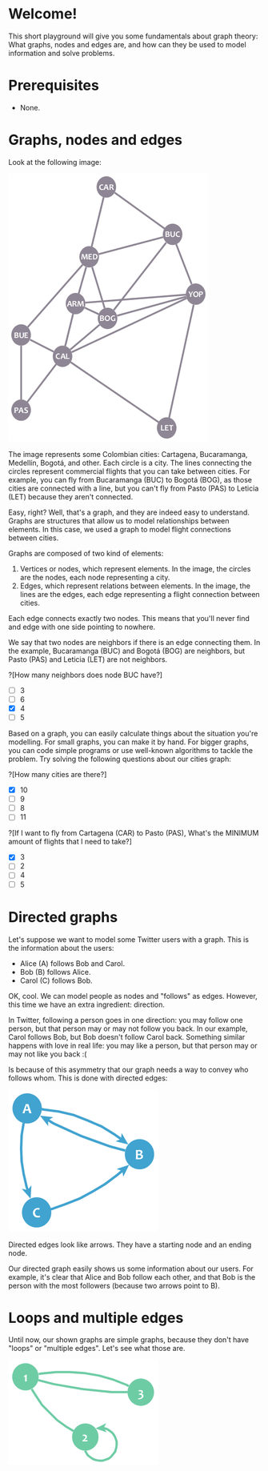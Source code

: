 # Welcome!

This short playground will give you some fundamentals about graph theory: What graphs, nodes and edges are, and how can they be used to model information and solve problems.

# Prerequisites
* None.

# Graphs, nodes and edges

Look at the following image:

![Graph example](cities.png "")

The image represents some Colombian cities: Cartagena, Bucaramanga, Medellín, Bogotá, and other. Each circle is a city. The lines connecting the circles represent commercial flights that you can take between cities. For example, you can fly from Bucaramanga (BUC) to Bogotá (BOG), as those cities are connected with a line, but you can't fly from Pasto (PAS) to Leticia (LET) because they aren't connected.

Easy, right? Well, that's a graph, and they are indeed easy to understand. Graphs are structures that allow us to model relationships between elements. In this case, we used a graph to model flight connections between cities.

Graphs are composed of two kind of elements:
1. Vertices or nodes, which represent elements. In the image, the circles are the nodes, each node representing a city.
2. Edges, which represent relations between elements. In the image, the lines are the edges, each edge representing a flight connection between cities.

Each edge connects exactly two nodes. This means that you'll never find and edge with one side pointing to nowhere.

We say that two nodes are neighbors if there is an edge connecting them. In the example, Bucaramanga (BUC) and Bogotá (BOG) are neighbors, but Pasto (PAS) and Leticia (LET) are not neighbors.

?[How many neighbors does node BUC have?]
-[ ] 3
-[ ] 6
-[x] 4
-[ ] 5

Based on a graph, you can easily calculate things about the situation you're modelling. For small graphs, you can make it by hand. For bigger graphs, you can code simple programs or use well-known algorithms to tackle the problem. Try solving the following questions about our cities graph:

?[How many cities are there?]
-[x] 10
-[ ] 9
-[ ] 8
-[ ] 11

?[If I want to fly from Cartagena (CAR) to Pasto (PAS), What's the MINIMUM amount of flights that I need to take?]
-[x] 3
-[ ] 2
-[ ] 4
-[ ] 5

# Directed graphs

Let's suppose we want to model some Twitter users with a graph. This is the information about the users:

- Alice (A) follows Bob and Carol.
- Bob (B) follows Alice.
- Carol (C) follows Bob.

OK, cool. We can model people as nodes and "follows" as edges. However, this time we have an extra ingredient: direction.

In Twitter, following a person goes in one direction: you may follow one person, but that person may or may not follow you back. In our example, Carol follows Bob, but Bob doesn't follow Carol back. Something similar happens with love in real life: you may like a person, but that person may or may not like you back :(

Is because of this asymmetry that our graph needs a way to convey who follows whom. This is done with directed edges:

![Directed graph example](twitter.png "")

Directed edges look like arrows. They have a starting node and an ending node.

Our directed graph easily shows us some information about our users. For example, it's clear that Alice and Bob follow each other, and that Bob is the person with the most followers (because two arrows point to B).

# Loops and multiple edges

Until now, our shown graphs are simple graphs, because they don't have "loops" or "multiple edges". Let's see what those are.

![Non simple graph](nosimple.png "")
